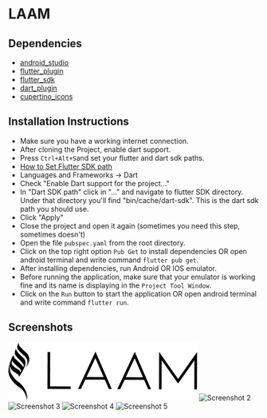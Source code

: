 # LAAM

## Dependencies

* [android_studio](https://developer.android.com/studio)​
* [flutter_plugin](https://flutter.dev/docs/development/tools/android-studio)
* [flutter_sdk](https://flutter.dev/docs/get-started/install)
* [dart_plugin](https://pub.dev/packages/cupertino_icons)
* [cupertino_icons](https://pub.dev/packages/cupertino_icons)
​
## Installation Instructions

* Make sure you have a working internet connection.
* After cloning the Project, enable dart support.
* Press `Ctrl+Alt+S`and set your flutter and dart sdk paths. 
* [How to Set Flutter SDK path](https://flutter.dev/docs/get-started/install)
* Languages and Frameworks -> Dart
* Check "Enable Dart support for the project..."
* In "Dart SDK path" click in "..." and navigate to flutter SDK directory. Under that directory you'll find "bin/cache/dart-sdk". This is the dart sdk path you should use.
* Click "Apply"
* Close the project and open it again (sometimes you need this step, sometimes doesn't)
* Open the file `pubspec.yaml` from the root directory. 
* Click on the top right option `Pub Get` to install dependencies OR open android terminal and write command `flutter pub get`.
* After installing dependencies, run Android OR IOS emulator.
* Before running the application, make sure that your emulator is working fine and its name is displaying in the `Project Tool Window`.
* Click on the `Run` button to start the application OR open android terminal and write command `flutter run`.

## Screenshots

![Screenshot 1](images/logo.png)
![Screenshot 2](https://drive.google.com/file/d/1dsj73W4-8Ply30rN1s--HllXLvcJhle-/view?usp=sharing)
![Screenshot 3](https://drive.google.com/file/d/1BqL1j12O17tzrBAAFToqm0gd2R69NM2_/view?usp=sharing)
![Screenshot 4](https://drive.google.com/file/d/1EwZ0smJ1qdCOJ2_0g1osL6CEt7rM46qt/view?usp=sharing)
![Screenshot 5](https://drive.google.com/file/d/1UXWMK1aTxM1RygxUri-qxKDatYBoULYk/view?usp=sharing)